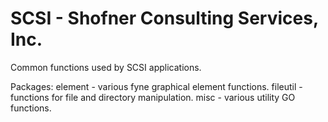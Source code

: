 # SCSI - Shofner Consulting Services, Inc.

Common functions used by SCSI applications.

Packages:
element  - various fyne graphical element functions.
fileutil - functions for file and directory manipulation.
misc     - various utility GO functions.